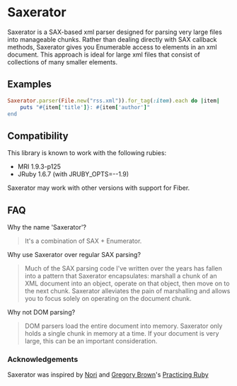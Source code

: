 Saxerator
=========

Saxerator is a SAX-based xml parser designed for parsing very large files into manageable chunks. Rather than
dealing directly with SAX callback methods, Saxerator gives you Enumerable access to elements in an xml document.
This approach is ideal for large xml files that consist of collections of many smaller elements.

Examples
--------

```ruby
Saxerator.parser(File.new("rss.xml")).for_tag(:item).each do |item|
    puts "#{item['title']}: #{item['author']"
end
```

Compatibility
-------------
This library is known to work with the following rubies:

* MRI 1.9.3-p125
* JRuby 1.6.7 (with JRUBY_OPTS=--1.9)

Saxerator may work with other versions with support for Fiber.

FAQ
---
Why the name 'Saxerator'?

  > It's a combination of SAX + Enumerator.

Why use Saxerator over regular SAX parsing?

  > Much of the SAX parsing code I've written over the years has fallen into a pattern that Saxerator encapsulates:
  > marshall a chunk of an XML document into an object, operate on that object, then move on to the
  > next chunk. Saxerator alleviates the pain of marshalling and allows you to focus solely on operating on the
  > document chunk.

Why not DOM parsing?

  > DOM parsers load the entire document into memory. Saxerator only holds a single chunk in memory at a time. If your
  > document is very large, this can be an important consideration.

### Acknowledgements ###
Saxerator was inspired by [Nori](https://github.com/rubiii/nori) and [Gregory Brown](http://majesticseacreature.com/)'s
[Practicing Ruby](http://practicingruby.com/)
